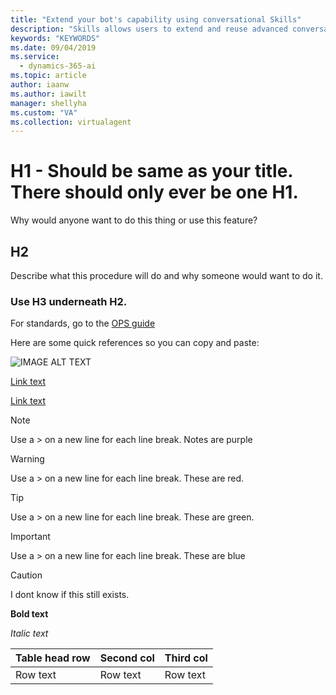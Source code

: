 ```yaml
---
title: "Extend your bot's capability using conversational Skills"
description: "Skills allows users to extend and reuse advanced conversational capabilities in your bots. Add Skills to your bot"
keywords: "KEYWORDS"
ms.date: 09/04/2019
ms.service:
  - dynamics-365-ai
ms.topic: article
author: iaanw
ms.author: iawilt
manager: shellyha
ms.custom: "VA"
ms.collection: virtualagent
---
```


# H1 - Should be same as your title. There should only ever be one H1.

Why would anyone want to do this thing or use this feature?

## H2

Describe what this procedure will do and why someone would want to do it.


### Use H3 underneath H2.
  

For standards, go to the [OPS guide](https://review.docs.microsoft.com/en-us/help/contribute/contribute-how-to-write-use-markdown?branch=master)

Here are some quick references so you can copy and paste:

![IMAGE ALT TEXT](media/IMAGENAME.png)

[Link text](url/filename.md)

[Link text](https://microsoft.com/filename)

>[!NOTE]
>Use a > on a new line for each line break. Notes are purple

>[!WARNING]
>Use a > on a new line for each line break. These are red.

>[!TIP]
>Use a > on a new line for each line break. These are green.

>[!IMPORTANT]
>Use a > on a new line for each line break. These are blue

>[!CAUTION]
>I dont know if this still exists.

**Bold text**

*Italic text*
 
 <!-- comment -->


 Table head row | Second col | Third col
 ---|---|---
 Row text | Row text | Row text




